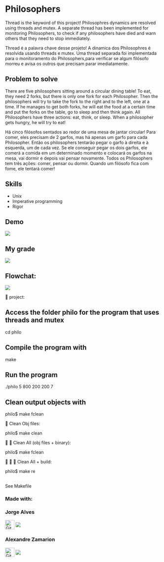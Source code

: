 # Philosophers

Thread is the keyword of this project!
Philosophres dynamics are resolved using threads and mutex. A separate thread has been implemented for monitoring Philosophers, to check if any philosophers have died and warn others that they need to stop immediately.

Thread é a palavra chave desse projeto!
A dinamica dos Philosophres é resolvida usando threads e mutex. Uma thread separada foi implementada para o monitoramento do Philosophers,para verificar se algum filósofo morreu e avisa os outros que precisam parar imediatamente.

## Problem to solve
There are five philosophers sitting around a circular dining table!
To eat, they need 2 forks, but there is only one fork for each Philosopher. Then the philosophers will try to take the fork to the right and to the left, one at a time. If he manages to get both forks, he will eat the food at a certain time and put the forks on the table, go to sleep and then think again.
All Philosophers have three actions: eat, think, or sleep. When a philosopher gets hungry, he will try to eat!

Há cinco filósofos sentados ao redor de uma mesa de jantar circular!
Para comer, eles precisam de 2 garfos, mas há apenas um garfo para cada Philosopher. Então os philosophers tentarão pegar o garfo à direita e à esquerda, um de cada vez.  Se ele conseguir pegar os dois garfos, ele comerá a comida em um determinado momento e colocará os garfos na mesa, vai dormir e depois vai pensar novamente.
Todos os Philosophers tem três ações: comer, pensar ou dormir. Quando um filósofo fica com fome, ele tentará comer!

## Skills
- Unix
- Imperative programming
- Rigor

## Demo
<img src="img/philosopherse.gif">

## My grade
<img src="img/score.png">

## Flowchat:
<img src="img/philo.png">


🚧 project:<br/>

## Access the folder philo for the program that uses threads and mutex
cd philo

## Compile the program with
make

## Run the program
./philo 5 800 200 200 7 

## Clean output objects with
philo$ make fclean

:shower: Clean Obj files:<br/>

philo$ make clean

:shower: :shower: Clean All (obj files + binary):<br/>

philo$ make fclean

:shower: :shower: 🚧 Clean All + build:<br/>

philo$ make re 

<br/>See Makefile<br/>

### Made with: <br/>
### Jorge Alves
<div style="display: inline_block">
 <a href="https://github.com/jorgeedualves/jorgeedualves" target="_blank"><img align="center" alt="Github_Jorge" height="30" width="30" src="https://cdn-icons-png.flaticon.com/128/1051/1051275.png" target="_blank"></a>
 <a href="https://www.linkedin.com/in/jorge-eduardo-alves-094b4331/" target="_blank"><img align="center"src="https://img.shields.io/badge/-LinkedIn-%230077B5?style=for-the-badge&logo=linkedin&logoColor=white" target="_blank"></a> 
</div>

### Alexandre Zamarion
<div style="display: inline_block">
 <a href="https://github.com/alezamarion" target="_blank"><img align="center" alt="Github_Jorge" height="30" width="30" src="https://cdn-icons-png.flaticon.com/128/1051/1051275.png" target="_blank"></a>
 <a href="https://www.linkedin.com/in/alexandre-zamarion-cepeda-a3766323a/" target="_blank"><img align="center"src="https://img.shields.io/badge/-LinkedIn-%230077B5?style=for-the-badge&logo=linkedin&logoColor=white" target="_blank"></a> 
</div>
